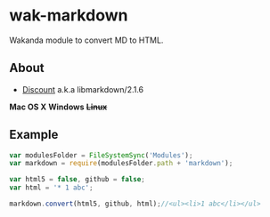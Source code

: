wak-markdown
============

Wakanda module to convert MD to HTML.

About
-----
* [Discount](http://www.pell.portland.or.us/~orc/Code/markdown/) a.k.a libmarkdown/2.1.6

**Mac OS X**
**Windows**
**~~Linux~~**

Example
-------
```js
var modulesFolder = FileSystemSync('Modules');
var markdown = require(modulesFolder.path + 'markdown');

var html5 = false, github = false;
var html = '* 1 abc';

markdown.convert(html5, github, html);//<ul><li>1 abc</li></ul>
```

